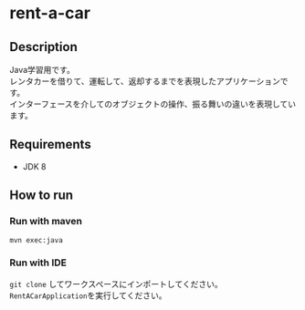 # rent-a-car
## Description
Java学習用です。  
レンタカーを借りて、運転して、返却するまでを表現したアプリケーションです。  
インターフェースを介してのオブジェクトの操作、振る舞いの違いを表現しています。

## Requirements
- JDK 8

## How to run

### Run with maven
```
mvn exec:java
```

### Run with IDE  
`git clone` してワークスペースにインポートしてください。  
`RentACarApplication`を実行してください。
